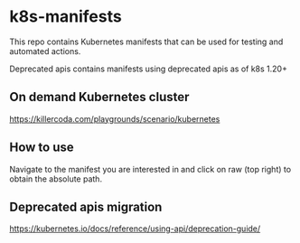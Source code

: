 # k8s-manifests

This repo contains Kubernetes manifests that can be used for testing and automated actions. 


Deprecated apis contains manifests using deprecated apis as of k8s 1.20+


## On demand Kubernetes cluster 

https://killercoda.com/playgrounds/scenario/kubernetes

## How to use 

Navigate to the manifest you are interested in and click on raw (top right) to obtain the absolute path. 

## Deprecated apis migration

https://kubernetes.io/docs/reference/using-api/deprecation-guide/
